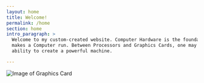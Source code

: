 ```yaml
---
layout: home
title: Welcome!
permalink: /home
section: home
intro_paragraph: >
  Welcome to my custom-created website. Computer Hardware is the foundation that
  makes a Computer run. Between Processors and Graphics Cards, one may have the
  ability to create a powerful machine.

---
```

![Image of Graphics Card](https://www.nvidia.com/content/dam/en-zz/Solutions/geforce/home/Graphics-card-406x320px.jpg)
